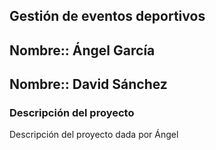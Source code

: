 ## Gestión de eventos deportivos

## Nombre:: Ángel García
## Nombre:: David Sánchez

### **Descripción del proyecto**
Descripción del proyecto dada por Ángel